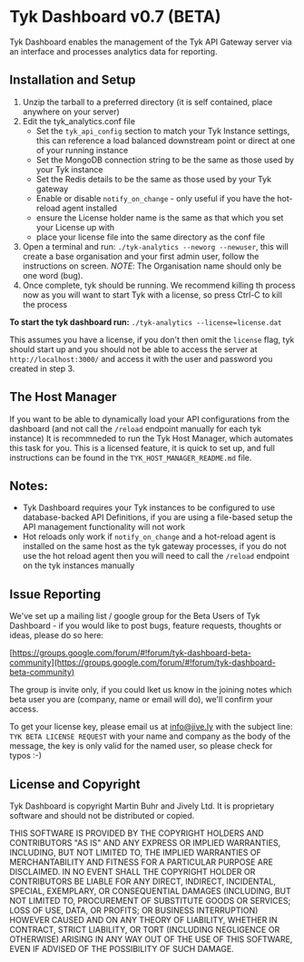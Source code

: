 # Tyk Dashboard v0.7 (BETA)

Tyk Dashboard enables the management of the Tyk API Gateway server via an interface and processes analytics data for reporting.

## Installation and Setup

1. Unzip the tarball to a preferred directory (it is self contained, place anywhere on your server)
2. Edit the tyk_analytics.conf file
    - Set the `tyk_api_config` section to match your Tyk Instance settings, this can reference a load balanced downstream point or direct at one of your running instance
    - Set the MongoDB connection string to be the same as those used by your Tyk instance
    - Set the Redis details to be the same as those used by your Tyk gateway
    - Enable or disable `notify_on_change` - only useful if you have the hot-reload agent installed
    - ensure the License holder name is the same as that which you set your License up with
    - place your license file into the same directory as the conf file
3. Open a terminal and run: `./tyk-analytics --neworg --newuser`, this will create a base organisation and your first admin user, follow the instructions on screen. *NOTE*: The Organisation name should only be one word (bug).
4. Once complete, tyk should be running. We recommend killing th process now as you will want to start Tyk with a license, so press Ctrl-C to kill the process

**To start the tyk dashboard run:** `./tyk-analytics --license=license.dat`

This assumes you have a license, if you don't then omit the `license` flag, tyk should start up and you should not be able to access the server at `http://localhost:3000/` and access it with the user and password
you created in step 3.

## The Host Manager

If you want to be able to dynamically load your API configurations from the dashboard (and not call the `/reload` endpoint manually for each tyk instance)
It is recommneded to run the Tyk Host Manager, which automates this task for you. This is a licensed feature, it is quick to set up, and full
instructions can be found in the `TYK_HOST_MANAGER_README.md` file.

## Notes:

- Tyk Dashboard requires your Tyk instances to be configured to use database-backed API Definitions, if you are using a file-based setup the API management functionality will not work
- Hot reloads only work if `notify_on_change` and a hot-reload agent is installed on the same host as the tyk gateway processes, if you do not use the hot reload agent then you will need to call the `/reload` endpoint on the tyk instances manually

## Issue Reporting

We've set up a mailing list / google group for the Beta Users of Tyk Dashboard - if you would like to post bugs, feature requests, thoughts or ideas, please do so here:

[https://groups.google.com/forum/#!forum/tyk-dashboard-beta-community](https://groups.google.com/forum/#!forum/tyk-dashboard-beta-community)

The group is invite only, if you could lket us know in the joining notes which beta user you are (company, name or email will do), we'll confirm your access.

To get your license key, please email us at info@jive.ly with the subject line: `TYK BETA LICENSE REQUEST` with your name and company as the body of the message, the
key is only valid for the named user, so please check for typos :-)

## License and Copyright

Tyk Dashboard is copyright Martin Buhr and Jively Ltd. It is proprietary software and should not be distributed or copied.

THIS SOFTWARE IS PROVIDED BY THE COPYRIGHT HOLDERS AND CONTRIBUTORS "AS IS" AND ANY EXPRESS OR IMPLIED WARRANTIES, INCLUDING, 
BUT NOT LIMITED TO, THE IMPLIED WARRANTIES OF MERCHANTABILITY AND FITNESS FOR A PARTICULAR PURPOSE ARE DISCLAIMED. IN NO EVENT 
SHALL THE COPYRIGHT HOLDER OR CONTRIBUTORS BE LIABLE FOR ANY DIRECT, INDIRECT, INCIDENTAL, SPECIAL, EXEMPLARY, OR CONSEQUENTIAL 
DAMAGES (INCLUDING, BUT NOT LIMITED TO, PROCUREMENT OF SUBSTITUTE GOODS OR SERVICES; LOSS OF USE, DATA, OR PROFITS; OR BUSINESS 
INTERRUPTION) HOWEVER CAUSED AND ON ANY THEORY OF LIABILITY, WHETHER IN CONTRACT, STRICT LIABILITY, OR TORT (INCLUDING NEGLIGENCE 
OR OTHERWISE) ARISING IN ANY WAY OUT OF THE USE OF THIS SOFTWARE, EVEN IF ADVISED OF THE POSSIBILITY OF SUCH DAMAGE.